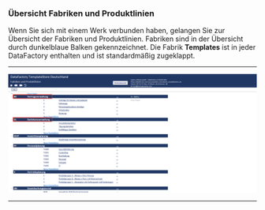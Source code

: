 ### Übersicht Fabriken und Produktlinien

Wenn Sie sich mit einem Werk verbunden haben, gelangen Sie zur Übersicht der Fabriken und Produktlinien. Fabriken sind in der Übersicht durch dunkelblaue Balken gekennzeichnet. Die Fabrik **Templates** ist in jeder DataFactory enthalten und ist standardmäßig zugeklappt.  

---
![](/Pictures/Excel-Client/Fabrik/fabrik_1.png)

---